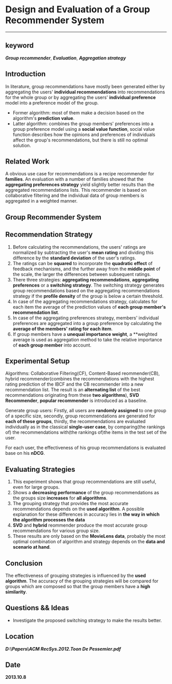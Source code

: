 # Design and Evaluation of a Group Recommender System
---


## keyword
***Group recommender***, ***Evaluation***, ***Aggregation strategy***

## Introduction
In literature, group recommendations have mostly been generated either by aggregating the users' **individual recommendations** into recommendations for the whole group or by aggregating the users' **individual preference** model into a preference model of the group. 

- Former algorithm: most of them make a decision based on the algorithm's **prediction value**.
- Latter algorithm: combines the group members' preferences into a group preference model using a **social value function**, social value function describes how the opinions and preferences of individuals affect the group's recommendations, but there is still no optimal solution.

## Related Work
A obvious use case for recommendations is a recipe recommender for **families**. 
An evaluation with a number of families showed that the **aggregating preferences strategy** yield slightly better results than the aggregated recommendations lists. This recommender is based on collaborative filtering and the individual data of group members is aggregated in a weighted manner.

## Group Recommender System

## Recommendation Strategy
1. Before calculating the recommendations, the users' ratings are normalized by subtracting the user's **mean rating** and dividing this difference by the **standard deviation** of the user's ratings.
2. The ratings can be **squared** to incorporate the **quadratic effect** of feedback mechanisms, and the further away from the **middle point** of the scale, the larger the differences between subsequent ratings.
3. There three strategies: **aggregating recommendations**, **aggregating preferences** or a **switching strategy**. The switching strategy generates group recommendations based on the aggregating recommendations strategy if the **profile density** of the group is below a certain threshold.
4. In case of the aggregating recommendations strategy, calculates for each item the average of the prediction values of **each group member's recommendation list**.
5. In case of the aggregating preferences strategy, members' individual preferences are aggregated into a group preference by calculating the **average of the members' rating for each item**.
6. If group members have a **unequal importance weight**, a **weighted average is used as aggregation method to take the relative importance of **each group member** into account.

## Experimental Setup
Algorithms: Collaborative Filtering(CF), Content-Based reommender(CB), hybrid recommender(combines the recommendations with the highest rating prediction of the IBCF and the CB recommender into a new recommendation list. The result is an **alternating list** of the best recommendations originating from these **two algorithms**), **SVD Recommender**, **popular recommender** is introduced as a baseline.

Generate group users: Firstly, all users are **randomly assigned** to one group of a specific size, secondly, group recommendations are generated for **each of these groups**, thirdly, the recommendations are evaluated individually as in the classical **single-user case**, by comparing(the rankings of) the recommendations with(the rankings of)the items in the test set of the user.

For each user, the effectiveness of his group recommendations is evaluated base on his **nDCG**.

## Evaluating Strategies
1. This experiment shows that group recommendations are still useful, even for large groups.
2. Shows a **decreasing performance** of the group recommendations as the groups size **increases** for **all algorithms**.
3. The grouping strategy that provides the most accurate recommendations depends on the **used algorithm**. A possible explanation for these differences in accuracy lies in **the way in which the algorithm processes the data**
4. **SVD** and **hybrid** reommender produce the most accurate group recommendations for various group size.
5. These results are only based on the **MovieLens data**, probably the most optimal combination of algorithm and strategy depends on the **data and scenario at hand**.

## Conclusion
The effectiveness of grouping strategies is influenced by the **used algorithm**. The accuracy of the grouping strategies will be compared for groups which are composed so that the group members have a **high similarity**.

## Questions && Ideas
- Investigate the proposed switching strategy to make the results better.


## Location
***D:\\Papers\\ACM RecSys.2012.Toon De Pessemier.pdf***

## Date
**2013.10.8**
